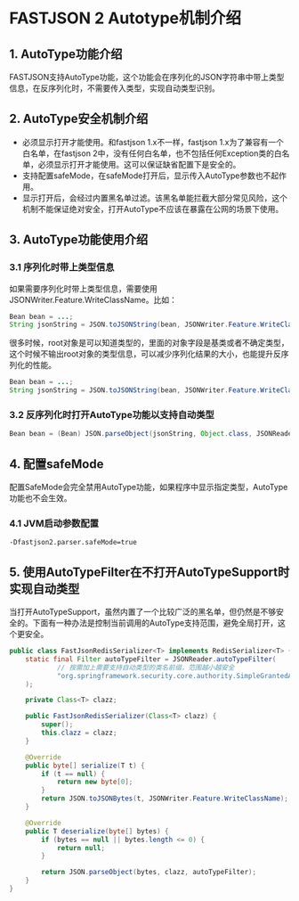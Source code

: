# FASTJSON 2 Autotype机制介绍

## 1. AutoType功能介绍
FASTJSON支持AutoType功能，这个功能会在序列化的JSON字符串中带上类型信息，在反序列化时，不需要传入类型，实现自动类型识别。

## 2. AutoType安全机制介绍
* 必须显示打开才能使用。和fastjson 1.x不一样，fastjson 1.x为了兼容有一个白名单，在fastjson 2中，没有任何白名单，也不包括任何Exception类的白名单，必须显示打开才能使用。这可以保证缺省配置下是安全的。
* 支持配置safeMode，在safeMode打开后，显示传入AutoType参数也不起作用。
* 显示打开后，会经过内置黑名单过滤。该黑名单能拦截大部分常见风险，这个机制不能保证绝对安全，打开AutoType不应该在暴露在公网的场景下使用。


## 3. AutoType功能使用介绍

### 3.1 序列化时带上类型信息
如果需要序列化时带上类型信息，需要使用JSONWriter.Feature.WriteClassName。比如：
```java
Bean bean = ...;
String jsonString = JSON.toJSONString(bean, JSONWriter.Feature.WriteClassName);
```

很多时候，root对象是可以知道类型的，里面的对象字段是基类或者不确定类型，这个时候不输出root对象的类型信息，可以减少序列化结果的大小，也能提升反序列化的性能。
```java
Bean bean = ...;
String jsonString = JSON.toJSONString(bean, JSONWriter.Feature.WriteClassName, JSONWriter.Feature.NotWriteRootClassName);
```


### 3.2 反序列化时打开AutoType功能以支持自动类型
```java
Bean bean = (Bean) JSON.parseObject(jsonString, Object.class, JSONReader.Feature.SupportAutoType);
```

## 4. 配置safeMode
配置SafeMode会完全禁用AutoType功能，如果程序中显示指定类型，AutoType功能也不会生效。
### 4.1 JVM启动参数配置
```
-Dfastjson2.parser.safeMode=true
```

## 5. 使用AutoTypeFilter在不打开AutoTypeSupport时实现自动类型
当打开AutoTypeSupport，虽然内置了一个比较广泛的黑名单，但仍然是不够安全的。下面有一种办法是控制当前调用的AutoType支持范围，避免全局打开，这个更安全。
```java
public class FastJsonRedisSerializer<T> implements RedisSerializer<T> {
    static final Filter autoTypeFilter = JSONReader.autoTypeFilter(
            // 按需加上需要支持自动类型的类名前缀，范围越小越安全
            "org.springframework.security.core.authority.SimpleGrantedAuthority"
    );

    private Class<T> clazz;

    public FastJsonRedisSerializer(Class<T> clazz) {
        super();
        this.clazz = clazz;
    }

    @Override
    public byte[] serialize(T t) {
        if (t == null) {
            return new byte[0];
        }
        return JSON.toJSONBytes(t, JSONWriter.Feature.WriteClassName);
    }

    @Override
    public T deserialize(byte[] bytes) {
        if (bytes == null || bytes.length <= 0) {
            return null;
        }

        return JSON.parseObject(bytes, clazz, autoTypeFilter);
    }
}
```
